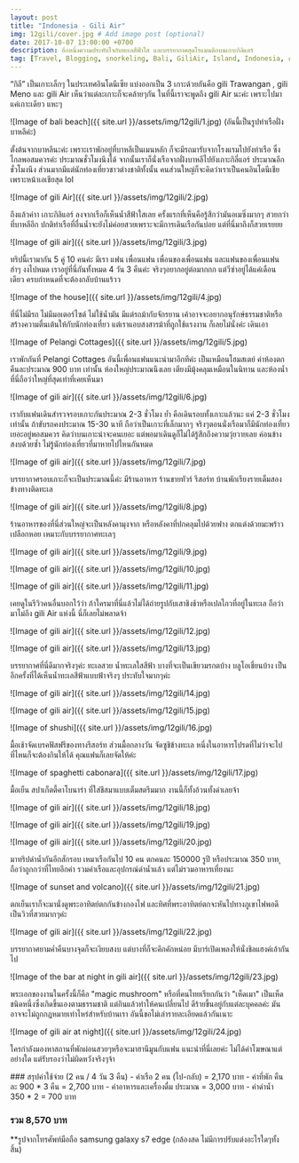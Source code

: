```yaml
---
layout: post
title: "Indonesia - Gili Air"
img: 12gili/cover.jpg # Add image post (optional)
date: 2017-10-07 13:00:00 +0700
description: อีกหนึ่งความประทับใจกับทะเลสีฟ้าใส และบรรยากาศสุดโรแมนติกบนเกาะกิลิแอร์
tag: [Travel, Blogging, snorkeling, Bali, GiliAir, Island, Indonesia, บาหลี, กิลิแอร์, อินโดนีเซีย]
---
```

<p class="thai">
 “กิลี” เป็นเกาะเล็กๆ ในประเทศอินโดนีเซีย แบ่งออกเป็น 3 เกาะด้วยกันคือ gili Trawangan , gili Meno และ gili Air เห็นว่าแต่ละเกาะก็จะคล้ายๆกัน ในที่นี้เราจะพูดถึง gili Air นะค่ะ เพราะไปมาแค่เกาะเดียว แหะๆ

![Image of bali beach]({{ site.url }}/assets/img/12gili/1.jpg)
(อันนี้เป็นรูปท่าเรือฝั่งบาหลีค่ะ)

<p class="thai">
ตั้งต้นจากบาหลีนะค่ะ เพราะเราพักอยู่ที่บาหลีเป็นเมนหลัก ก็จะมีรถมารับจากโรงแรมไปยังท่าเรือ ซึ่งไกลพอสมควรค่ะ ประมาณชั่วโมงนึงได้
จากนั้นเราก็นั่งเรือจากฝั่งบาหลีไปยังเกาะกิลี่แอร์ ประมาณอีกชั่วโมงนึง ส่วนมากมีแต่นักท่องเที่ยวชาวต่างชาติทั้งนั้น คนส่วนใหญ่ก็จะคิดว่าเราเป็นคนอินโดนีเชียเพราะหน้าเอเชียสุด lol

![Image of gili Air]({{ site.url }}/assets/img/12gili/2.jpg)
<p class="thai">
ถึงแล้วค่าา เกาะกิลิแอร์ ลงจากเรือก็เห็นน้ำสีฟ้าใสเลย ครั้งแรกที่เห็นคือรู้สึกว่ามันอเมซิ่งมากๆ สวยกว่าที่บาหลีอีก ปกติท่าเรือที่อื่นน้ำจะยังไม่ค่อยสวยเพราะจะมีการเดินเรือกันบ่อย แต่ที่นี่มาถึงก็สวยเรยยย

![Image of gili air]({{ site.url }}/assets/img/12gili/3.jpg)
<p class="thai">
ทริปนี้เรามากัน 5 คู่ 10 คนค่ะ มีเรา แฟน เพื่อนแฟน เพื่อนของเพื่อนแฟน และแฟนของเพื่อนแฟน ฮ่าๆ งงไปหมด เราอยู่ที่นี่กันทั้งหมด 4 วัน 3 คืนค่ะ จริงๆอยากอยู่ต่อมากกก แต่วีซ่าอยู่ได้แค่เดือนเดียว ครบกำหนดที่จะต้องกลับบ้านแร้วว

![Image of the house]({{ site.url }}/assets/img/12gili/4.jpg)
<p class="thai">
ที่นี่ไม่มีรถ ไม่มีมอเตอร์ไซต์ ไม่ใช้น้ำมัน มีแต่รถม้ากับจักรยาน เค้าอาจจะอยากอนุรักษ์ธรรมชาติหรือสร้างความตื่นเต้นให้กับนักท่องเที่ยว แต่เราแอบสงสารม้าที่ถูกใช้แรงงาน ก็เลยไม่นั่งค่ะ เดินเอา

![Image of Pelangi Cottages]({{ site.url }}/assets/img/12gili/5.jpg)
<p class="thai">
เราพักกันที่ Pelangi Cottages อันนี้เพื่อนแฟนแนะนำมาอีกทีค่ะ เป็นเหมือนโฮมสเตย์ ค่าห้องตกคืนละประมาณ 900 บาท เท่านั้น ห้องใหญ่ประมาณนึงเลย เตียงมีมุ้งคลุมเหมือนในนิทาน และห้องน้ำที่นี่ถือว่าใหญ่ที่สุดเท่าที่เคยเห็นมา

![Image of gili air]({{ site.url }}/assets/img/12gili/6.jpg)
<p class="thai">
เรากับแฟนเดินสำรวจรอบเกาะกันประมาณ 2-3 ชั่วโมง ย้ำ คือเดินรอบทั้งเกาะแล้วนะ แค่ 2-3 ชั่วโมงเท่านั้น ถ้าขับรถคงประมาณ 15-30 นาที ถือว่าเป็นเกาะที่เล็กมากๆ จริงๆตอนนั่งเรือมาก็มีนักท่องเที่ยวเยอะอยู่พอสมควร คิดว่าบนเกาะน่าจะคนเยอะ แต่พอมาเดินดูก็ไม่ได้รู้สึกถึงความวุ่ยวายเลย ค่อนข้างสงบด้วยซ้ำ ไม่รู้นักท่องเที่ยวที่มาหายไปไหนกันหมด

![Image of gili air]({{ site.url }}/assets/img/12gili/7.jpg)
<p class="thai">
บรรยากาศรอบเกาะก็จะเป็นประมาณนี้ค่ะ มีร้านอาหาร ร้านขายทัวร์ รีสอร์ท บ้านพักเรียงรายเต็มสองข้างทางติดทะเล

![Image of gili air]({{ site.url }}/assets/img/12gili/8.jpg)
<p class="thai">
ร้านอาหารของที่นี่ส่วนใหญ่จะเป็นหลังคามุงจาก หรือหลังคาที่ปกคลุมไปด้วยฟาง ตกแต่งด้วยมะพร้าว เปลือกหอย เหมาะกับบรรยากาศทะเลๆ

![Image of gili air]({{ site.url }}/assets/img/12gili/9.jpg)

![Image of gili air]({{ site.url }}/assets/img/12gili/10.jpg)

![Image of gili air]({{ site.url }}/assets/img/12gili/11.jpg)
<p class="thai">
เคยดูในรีวิวคนอื่นบอกไว้ว่า ถ้าใครมาที่นี่แล้วไม่ได้ถ่ายรูปกับเสาชิงช้าหรือเปลไกวที่อยู่ในทะเล ถือว่ามาไม่ถึง gili Air แห่งนี้ นี่ก็เลยไม่พลาดจ้า

![Image of gili air]({{ site.url }}/assets/img/12gili/12.jpg)

![Image of gili air]({{ site.url }}/assets/img/12gili/13.jpg)
<p class="thai">
บรรยากาศที่นี่ดีมากจริงๆค่ะ ทะเลสวย น้ำทะเลใสสีฟ้า บางที่จะเป็นเขียวมรกตบ้าง บลูโอเชี่ยนบ้าง เป็นอีกครั้งที่ได้เห็นน้ำทะเลสีฟ้าแบบฟ้าจริงๆ ประทับใจมากๆค่ะ

![Image of gili air]({{ site.url }}/assets/img/12gili/14.jpg)

![Image of gili air]({{ site.url }}/assets/img/12gili/15.jpg)

![Image of shushi]({{ site.url }}/assets/img/12gili/16.jpg)
<p class="thai">
มื้อเช้าจัดเบรคฟัสฟรีของทางรีสอร์ท ส่วนมื้อกลางวัน จัดซูชิข้างทะเล หนึ่งในอาหารโปรดที่ไม่ว่าจะไปที่ไหนก็จะต้องกินให้ได้ คุณแฟนก็เลยจัดให้ค่ะ

![Image of spaghetti cabonara]({{ site.url }}/assets/img/12gili/17.jpg)
<p class="thai">
มื้อเย็น สปาเก็ตตี้คาโบนาร่า ที่ใส่ชีสมาแบบเต็มสตรีมมาก งานนี้ก็ทั้งอ้วนทั้งดำเลยจ้า  

![Image of gili air]({{ site.url }}/assets/img/12gili/18.jpg)

![Image of gili air]({{ site.url }}/assets/img/12gili/19.jpg)

![Image of gili air]({{ site.url }}/assets/img/12gili/20.jpg)
<p class="thai">
มาทริปดำน้ำกันอีกสักรอบ เหมาเรือกันไป 10 คน ตกคนละ 150000 รูปี หรือประมาณ 350 บาท ุถือว่าถูกกว่าที่ไทยอีกค่า รวมค่าเรือและอุปกรณ์ดำน้ำแล้ว แต่ไม่รวมอาหารเที่ยงนะ

![Image of sunset and volcano]({{ site.url }}/assets/img/12gili/21.jpg)
<p class="thai">
ตกเย็นเราก็จะมานั่งดูพระอาทิตย์ตกกันข้างกองไฟ และทิศที่พระอาทิตย์ตกจะหันไปทางภูเขาไฟพอดี เป็นวิวที่สวยมากๆค่ะ

![Image of gili air]({{ site.url }}/assets/img/12gili/22.jpg)
<p class="thai">
บรรยากาศยามค่ำคืนบางจุดก็จะเงียบสงบ แต่บางที่ก็จะคึกคักหน่อย มีบาร์เปิดเพลงให้นั่งชิลแฮงค์เอ้ากันไป  

![Image of the bar at night in gili air]({{ site.url }}/assets/img/12gili/23.jpg)
<p class="thai">
พระเอกของงานในครั้งนี้ก็คือ "magic mushroom" หรือที่คนไทยเรียกกันว่า "เห็ดเมา" เป็นเห็ดชนิดหนี่งซึ่งเกิดขึ้นเองตามธรรมชาติ แต่กินแล้วทำให้คนเปลี่ยนไป ดีร้ายขึ้นอยู่กับแต่ละบุคคลค่ะ มันอาจจะไม่ถูกกฎหมายเท่าไหร่สำหรับบ้านเรา อันนี้ขอไม่เล่ารายละเอียดแล้วกันเนาะ

![Image of gili air at night]({{ site.url }}/assets/img/12gili/24.jpg)
<p class="thai">
ใครกำลังมองหาสถานที่พักผ่อนสวยๆหรือจะมาฮานีมูนกับแฟน แนะนำที่นี่เลยค่ะ ไม่ได้ค่าโฆษณาแต่อย่างใด แต่รับรองว่าไม่ผิดหวังจริงๆจ้า

<p class="thai">
### สรุปค่าใช้จ่าย (2 คน / 4 วัน 3 คืน)    
- ค่าเรือ 2 คน (ไป-กลับ) = 2,170 บาท  
- ค่าที่พัก คืนละ 900 * 3 คืน = 2,700 บาท   
- ค่าอาหารและเครื่องดื่ม ประมาณ = 3,000 บาท   
- ค่าดำน้ำ 350 * 2 = 700 บาท    

### รวม 8,570 บาท  

**รูปจากโทรศัพท์มือถือ samsung galaxy s7 edge (กล้องสด ไม่มีการปรับแต่งอะไรใดๆทั้งสิ้น)
